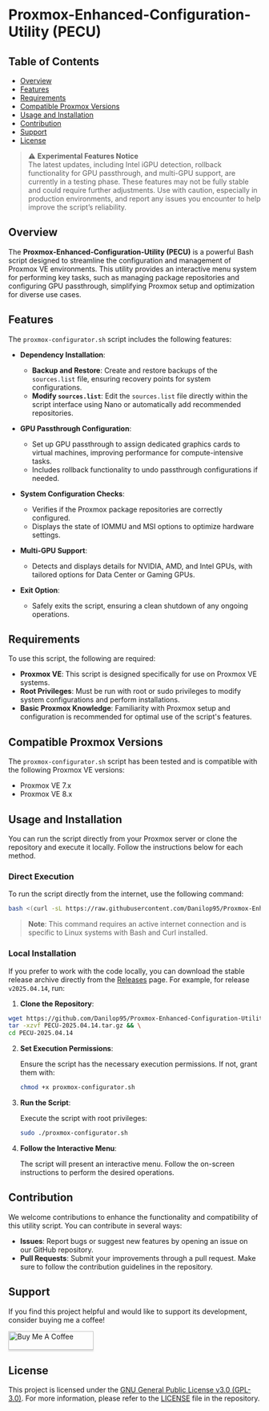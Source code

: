 # Proxmox-Enhanced-Configuration-Utility (PECU)

## Table of Contents

- [Overview](#overview)
- [Features](#features)
- [Requirements](#requirements)
- [Compatible Proxmox Versions](#compatible-proxmox-versions)
- [Usage and Installation](#usage-and-installation)
- [Contribution](#contribution)
- [Support](#support)
- [License](#license)

> ⚠️ **Experimental Features Notice**  
> The latest updates, including Intel iGPU detection, rollback functionality for GPU passthrough, and multi-GPU support, are currently in a testing phase. These features may not be fully stable and could require further adjustments. Use with caution, especially in production environments, and report any issues you encounter to help improve the script’s reliability.

## Overview

The **Proxmox-Enhanced-Configuration-Utility (PECU)** is a powerful Bash script designed to streamline the configuration and management of Proxmox VE environments. This utility provides an interactive menu system for performing key tasks, such as managing package repositories and configuring GPU passthrough, simplifying Proxmox setup and optimization for diverse use cases.

## Features

The `proxmox-configurator.sh` script includes the following features:

- **Dependency Installation**:
  - **Backup and Restore**: Create and restore backups of the `sources.list` file, ensuring recovery points for system configurations.
  - **Modify `sources.list`**: Edit the `sources.list` file directly within the script interface using Nano or automatically add recommended repositories.

- **GPU Passthrough Configuration**:
  - Set up GPU passthrough to assign dedicated graphics cards to virtual machines, improving performance for compute-intensive tasks.
  - Includes rollback functionality to undo passthrough configurations if needed.

- **System Configuration Checks**:
  - Verifies if the Proxmox package repositories are correctly configured.
  - Displays the state of IOMMU and MSI options to optimize hardware settings.

- **Multi-GPU Support**:
  - Detects and displays details for NVIDIA, AMD, and Intel GPUs, with tailored options for Data Center or Gaming GPUs.

- **Exit Option**:
  - Safely exits the script, ensuring a clean shutdown of any ongoing operations.

## Requirements

To use this script, the following are required:

- **Proxmox VE**: This script is designed specifically for use on Proxmox VE systems.
- **Root Privileges**: Must be run with root or sudo privileges to modify system configurations and perform installations.
- **Basic Proxmox Knowledge**: Familiarity with Proxmox setup and configuration is recommended for optimal use of the script's features.

## Compatible Proxmox Versions

The `proxmox-configurator.sh` script has been tested and is compatible with the following Proxmox VE versions:

- Proxmox VE 7.x
- Proxmox VE 8.x

## Usage and Installation

You can run the script directly from your Proxmox server or clone the repository and execute it locally. Follow the instructions below for each method.

### Direct Execution

To run the script directly from the internet, use the following command:

```bash
bash <(curl -sL https://raw.githubusercontent.com/Danilop95/Proxmox-Enhanced-Configuration-Utility/refs/heads/main/proxmox-configurator.sh)
```

> **Note**: This command requires an active internet connection and is specific to Linux systems with Bash and Curl installed.

### Local Installation

If you prefer to work with the code locally, you can download the stable release archive directly from the [Releases](https://github.com/Danilop95/Proxmox-Enhanced-Configuration-Utility/releases) page. For example, for release `v2025.04.14`, run:

1. **Clone the Repository**:

```bash
wget https://github.com/Danilop95/Proxmox-Enhanced-Configuration-Utility/releases/download/v2025.04.14/PECU-2025.04.14.tar.gz && \
tar -xzvf PECU-2025.04.14.tar.gz && \
cd PECU-2025.04.14

```

2. **Set Execution Permissions**:

   Ensure the script has the necessary execution permissions. If not, grant them with:

   ```bash
   chmod +x proxmox-configurator.sh 
   ```

3. **Run the Script**:

   Execute the script with root privileges:

   ```bash
   sudo ./proxmox-configurator.sh
   ```

4. **Follow the Interactive Menu**:

   The script will present an interactive menu. Follow the on-screen instructions to perform the desired operations.

## Contribution

We welcome contributions to enhance the functionality and compatibility of this utility script. You can contribute in several ways:

- **Issues**: Report bugs or suggest new features by opening an issue on our GitHub repository.
- **Pull Requests**: Submit your improvements through a pull request. Make sure to follow the contribution guidelines in the repository.

## Support

If you find this project helpful and would like to support its development, consider buying me a coffee!

<a href="https://buymeacoffee.com/danilop95pS" target="_blank">
<img src="https://www.buymeacoffee.com/assets/img/custom_images/orange_img.png" alt="Buy Me A Coffee" style="height: 37px !important;width: 170px !important;box-shadow: 0px 3px 2px 0px rgba(190, 190, 190, 0.5) !important;-webkit-box-shadow: 0px 3px 2px 0px rgba(190, 190, 190, 0.5) !important;">
</a>

## License

This project is licensed under the [GNU General Public License v3.0 (GPL-3.0)](LICENSE). For more information, please refer to the [LICENSE](LICENSE) file in the repository.
